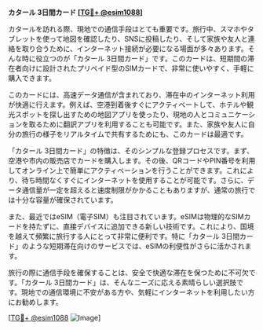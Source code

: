 **カタール 3日間カード [[TG💪+ @esim1088](https://t.me/s/esim1088)]**

カタールを訪れる際、現地での通信手段はとても重要です。旅行中、スマホやタブレットを使って地図を確認したり、SNSに投稿したり、そして家族や友人と連絡を取り合うために、インターネット接続が必要になる場面が多々あります。そんな時に役立つのが「カタール 3日間カード」です。このカードは、短期間の滞在者向けに設計されたプリペイド型のSIMカードで、非常に使いやすく、手軽に購入できます。

このカードには、高速データ通信が含まれており、滞在中のインターネット利用が快適に行えます。例えば、空港到着後すぐにアクティベートして、ホテルや観光スポットを探し出すための地図アプリを使ったり、現地の人とコミュニケーションを取るために翻訳アプリを利用することも可能です。また、家族や友人に自分の旅行の様子をリアルタイムで共有するためにも、このカードは最適です。

「カタール 3日間カード」の特徴は、そのシンプルな登録プロセスです。まず、空港や市内の販売店でカードを購入します。その後、QRコードやPIN番号を利用してオンライン上で簡単にアクティベーションを行うことができます。これにより、待ち時間なくすぐにインターネットを使用することが可能です。さらに、データ通信量が一定を超えると速度制限がかかることもありますが、通常の旅行では十分な容量が確保されています。

また、最近ではeSIM（電子SIM）も注目されています。eSIMは物理的なSIMカードを持たずに、直接デバイスに追加できる新しい技術です。これにより、国境を越えて頻繁に旅行する人にとって非常に便利です。特に「カタール 3日間カード」のような短期滞在向けのサービスでは、eSIMの利便性がさらに活かされます。

旅行の際に通信手段を確保することは、安全で快適な滞在を保つために不可欠です。「カタール 3日間カード」は、そんなニーズに応える素晴らしい選択肢です。現地での通信環境に不安がある方や、気軽にインターネットを利用したい方にお勧めします。

[[TG💪+ @esim1088](https://t.me/s/esim1088) ![Image](https://i.postimg.cc/Y0z9fWf4/image.png)]